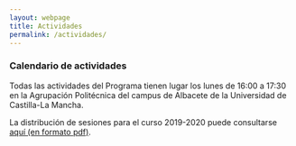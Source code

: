 ```yaml
---
layout: webpage
title: Actividades
permalink: /actividades/
---
```



### Calendario de actividades

Todas las actividades del Programa tienen lugar los lunes de 16:00 a 17:30 en la Agrupación Politécnica del campus de Albacete de la Universidad de Castilla-La Mancha.

La distribución de sesiones para el curso 2019-2020 puede consultarse [aquí (en formato pdf)](../files/calendario_sesiones1920.pdf).
